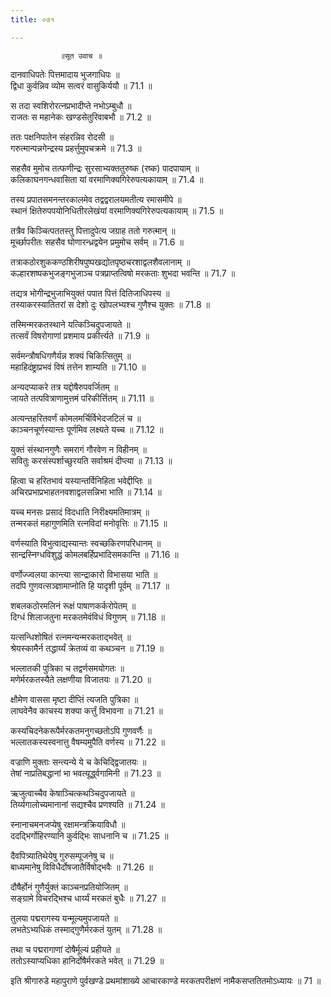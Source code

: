 ```yaml
---
title: ०७१

---
```

               ॥सूत उवाच ॥  
दानवाधिपतेः पित्तमादाय भुजगाधिपः ॥  
द्विधा कुर्वन्निव व्योम सत्वरं वासुकिर्ययौ ॥ 71.1 ॥  
  
स तदा स्वशिरोरत्नप्रभादीप्ते नभोऽम्बुधौ ॥  
राजतः स महानेकः खण्डसेतुरिवाबभौ ॥ 71.2 ॥  
  
ततः पक्षनिपातेन संहरन्निव रोदसी ॥  
गरुत्मान्पन्नगेन्द्रस्य प्रहर्त्तुमुपचक्रमे ॥ 71.3 ॥  
  
सहसैव मुमोच तत्फणीन्द्रः सुरसाभ्यक्ततुरुष्क (रष्क) पादपायाम् ॥  
कलिकाघनगन्धवासिता यां वरमाणिक्यगिरेरुपत्यकायाम् ॥ 71.4 ॥  
  
तस्य प्रपातसमनन्तरकालमेव तद्वद्वरालयमतीत्य रमासमीपे ॥  
स्थानं क्षितेरुपपयोनिधितीरलेखंयां वरमाणिक्यगिरेरुपत्यकायाम् ॥ 71.5 ॥  
  
तत्रैव किञ्चित्पततस्तु पित्तादुपेत्य जग्राह ततो गरुत्मान् ॥  
मूर्च्छापरीतः सहसैव घोणारन्ध्रद्वयेन प्रमुमोच सर्वम् ॥ 71.6 ॥  
  
तत्राकठोरशुककण्ठशिरीषपुष्पखद्योतपृष्ठचरशाद्वलशैवलानाम् ॥  
कल्हारशष्पकभुजङ्गभुजाञ्च पत्रप्राप्तत्विषो मरकताः शुभदा भवन्ति ॥ 71.7 ॥  
  
तद्यत्र भोगीन्द्रभुजाभियुक्तं पपात पित्तं दितिजाधिपस्य ॥  
तस्याकरस्यातितरां स देशो दुः खोपलभ्यश्च गुणैश्च युक्तः ॥ 71.8 ॥  
  
तस्मिन्मरकतस्थाने यत्किञ्चिदुपजायते ॥  
तत्सर्वं विषरोगाणां प्रशमाय प्रकीर्त्त्यते ॥ 71.9 ॥  
  
सर्वमन्त्रौषधिगणैर्यन्न शक्यं चिकित्सितुम् ॥  
महाहिदंष्ट्राप्रभवं विषं तत्तेन शाम्यति ॥ 71.10 ॥  
  
अन्यदप्याकरे तत्र यद्दोषैरुपवर्जितम् ॥  
जायते तत्पवित्राणामुत्तमं परिकीर्त्तितम् ॥ 71.11 ॥  
  
अत्यन्तहरितवर्णं कोमलमर्चिर्विभेदजटिलं च ॥  
काञ्चनचूर्णस्यान्तः पूर्णमिव लक्ष्यते यच्च ॥ 71.12 ॥  
  
युक्तं संस्थानगुणैः समरागं गौरवेण न विहीनम् ॥  
सवितुः करसंस्पर्शाच्छुरयति सर्वाश्रमं दीप्त्या ॥ 71.13 ॥  
  
हित्वा च हरितभावं यस्यान्तर्विनिहिता भवेद्दीप्तिः ॥  
अचिरप्रभाप्रभाहतनवशाद्वलसन्निभा भाति ॥ 71.14 ॥  
  
यच्च मनसः प्रसादं विदधाति निरीक्ष्यमतिमात्रम् ॥  
तन्मरकतं महागुणमिति रत्नविदां मनोवृत्तिः ॥ 71.15 ॥  
  
वर्णस्याति विभुत्वाद्यस्यान्तः स्वच्छकिरणपरिधानम् ॥  
सान्द्रस्निग्धविशुद्धं कोमलबर्हिप्रभादिसमकान्ति ॥ 71.16 ॥  
  
वर्णोज्ज्वलया कान्त्या सान्द्राकारो विभासया भाति ॥  
तदपि गुणवत्सञ्ज्ञामाप्नोति हि यादृशी पूर्वम् ॥ 71.17 ॥  
  
शबलकठोरमलिनं रूक्षं पाषाणकर्करोपेतम् ॥  
दिग्धं शिलाजतुना मरकतमेवंविधं विगुणम् ॥ 71.18 ॥  
  
यत्सन्धिशोषितं रत्नमन्यन्मरकताद्भवेत् ॥  
श्रेयस्कामैर्न तद्धार्य्यं क्रेतव्यं वा कथञ्चन ॥ 71.19 ॥  
  
भल्लातकी पुत्रिका च तद्वर्णसमयोगतः ॥  
मणेर्मरकतस्यैते लक्षणीया विजातयः ॥ 71.20 ॥  
  
क्षौमेण वाससा मृष्टा दीप्तिं त्यजति पुत्रिका ॥  
लाघवेनैव काचस्य शक्या कर्त्तुं विभावना ॥ 71.21 ॥  
  
कस्यचिदनेकरूपैर्मरकतमनुगच्छतोऽपि गुणवर्णैः ॥  
भल्लातकस्यस्वनात्तु वैषम्यमुपैति वर्णस्य ॥ 71.22 ॥  
  
वज्राणि मुक्ताः सन्त्यन्ये ये च केचिद्द्विजातयः ॥  
तेषां नाप्रतिबद्धानां भा भवत्यूर्द्ध्वगामिनी ॥ 71.23 ॥  
  
ऋजुत्वाच्चैव केषाञ्चित्कथञ्चिदुपजायते ॥  
तिर्य्यगालोच्यमानानां सद्यश्चैव प्रणश्यति ॥ 71.24 ॥  
  
स्नानाचमनजप्येषु रक्षामन्त्रक्रियाविधौ ॥  
ददद्भिर्गोहिरण्यानि कुर्वद्भिः साधनानि च ॥ 71.25 ॥  
  
दैवपित्र्यातिथेयेषु गुरुसम्पूजनेषु च ॥  
बाध्यमानेषु विविधैर्दोषजातैर्विषोद्भवैः ॥ 71.26 ॥  
  
दौषैर्होनं गुणैर्युक्तं काञ्चनप्रतियोजितम् ॥  
सङ्ग्रामे विचरद्भिश्च धार्य्यं मरकतं बुधैः ॥ 71.27 ॥  
  
तुलया पद्मरागस्य यन्मूल्यमुपजायते ॥  
लभतेऽभ्यधिकं तस्माद्गुणैर्मरकतं युतम् ॥ 71.28 ॥  
  
तथा च पद्मरागाणां दोषैर्मूल्यं प्रहीयते ॥  
ततोऽस्याप्यधिका हानिर्दोषैर्मरकते भवेत् ॥ 71.29 ॥  
  
इति श्रीगारुडे महापुराणे पुर्वखण्डे प्रथमांशाख्ये आचारकाण्डे मरकतपरीक्षणं नामैकसप्ततितमोऽध्यायः ॥ 71 ॥